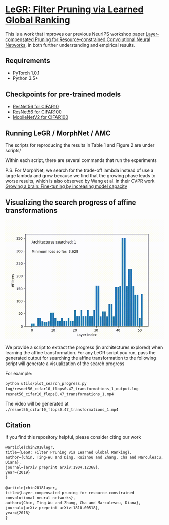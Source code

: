 # [LeGR: Filter Pruning via Learned Global Ranking](https://arxiv.org/abs/1904.12368)

This is a work that improves our previous NeurIPS workshop paper [Layer-compensated Pruning for Resource-constrained Convolutional Neural Networks](https://arxiv.org/abs/1810.00518), in both further understanding and empirical results.

## Requirements

- PyTorch 1.0.1
- Python 3.5+

## Checkpoints for pre-trained models

- [ResNet56 for CIFAR10](https://cmu.box.com/s/ngev32b97gv7vf4fpb73lxqlfzj643ib)
- [ResNet56 for CIFAR100](https://cmu.box.com/s/5gqfq4yhstzl2ygmpihujknsfbm19fj2)
- [MobileNetV2 for CIFAR100](https://cmu.box.com/s/8d9gsuo2il2wxvfg4z9spxje774izj1g)

## Running LeGR / MorphNet / AMC

The scripts for reproducing the results in Table 1 and Figure 2 are under scripts/

Within each script, there are several commands that run the experiments

P.S. For MorphNet, we search for the trade-off lambda instead of use a large lambda and grow because we find that the growing phase leads to worse results, which is also observed by Wang et al. in their CVPR work [Growing a brain: Fine-tuning by increasing model capacity](https://www.ri.cmu.edu/wp-content/uploads/2017/06/yuxiongw_cvpr17_growingcnn.pdf)


## Visualizing the search progress of affine transformations

![Visualizing the search progress](./legr_mbnetv2_cifar100_flops0.13.gif)

We provide a script to extract the progress (in architectures explored) when learning the affine transformation. For any LeGR script you run, pass the generated output for searching the affine transformation to the following script will generate a visualization of the search progress

For example:

`python utils/plot_search_progress.py log/resnet56_cifar10_flops0.47_transformations_1_output.log resnet56_cifar10_flops0.47_transformations_1.mp4`

The video will be generated at `./resnet56_cifar10_flops0.47_transformations_1.mp4`


## Citation

If you find this repository helpful, please consider citing our work

    @article{chin2018legr,
    title={LeGR: Filter Pruning via Learned Global Ranking},
    author={Chin, Ting-Wu and Ding, Ruizhou and Zhang, Cha and Marculescu, Diana},
    journal={arXiv preprint arXiv:1904.12368},
    year={2019}
    }

    @article{chin2018layer,
    title={Layer-compensated pruning for resource-constrained convolutional neural networks},
    author={Chin, Ting-Wu and Zhang, Cha and Marculescu, Diana},
    journal={arXiv preprint arXiv:1810.00518},
    year={2018}
    }


    
